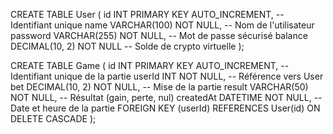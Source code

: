 CREATE TABLE User (
    id INT PRIMARY KEY AUTO_INCREMENT, -- Identifiant unique
    name VARCHAR(100) NOT NULL,         -- Nom de l'utilisateur
    password VARCHAR(255) NOT NULL,    -- Mot de passe sécurisé
    balance DECIMAL(10, 2) NOT NULL    -- Solde de crypto virtuelle
);


CREATE TABLE Game (
    id INT PRIMARY KEY AUTO_INCREMENT, -- Identifiant unique de la partie
    userId INT NOT NULL,                -- Référence vers User
    bet DECIMAL(10, 2) NOT NULL,       -- Mise de la partie
    result VARCHAR(50) NOT NULL,       -- Résultat (gain, perte, nul)
    createdAt DATETIME NOT NULL,       -- Date et heure de la partie
    FOREIGN KEY (userId) REFERENCES User(id) ON DELETE CASCADE
);
